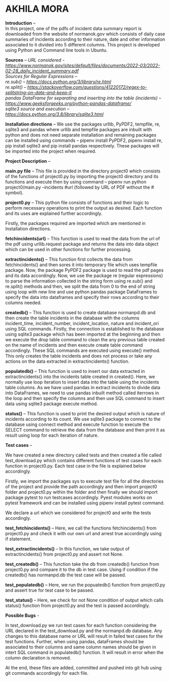 # AKHILA MORA

**Introduction** –  
In this project, one of the pdfs of incident data summary report is downloaded from the website of normanok.gov which consists of daily case summaries of incidents according to their nature, date and other information associated to it divided into 5 different columns. This project is developed using Python and Command line tools in Ubuntu.

**Sources** – 
*URL considered - https://www.normanok.gov/sites/default/files/documents/2022-03/2022-02-28_daily_incident_summary.pdf  
Sources for Regular Expressions –   
re.sub() – https://docs.python.org/3/library/re.html  
re.split() – https://stackoverflow.com/questions/41220172/regex-to-splitstring-on-date-and-keep-it  
pandas DataFrame for separating and inserting into the table (incidents) – https://www.geeksforgeeks.org/python-pandas-dataframe/  
sqlite3 source and execution – https://docs.python.org/3.8/library/sqlite3.html*  

**Installation directions** – We use the packages urllib, PyPDF2, tempfile, re, sqlite3 and pandas where urllib and tempfile packages are inbuilt with python and does not need separate installation and remaining packages can be installed using commands – pipenv install PyPDF2, pipenv install re, pip install sqlite3 and pip install pandas respectively. These packages will be imported into the project when required.

**Project Description** – 

**main.py file** – This file is provided in the directory project0 which consists of the functions of project0.py by importing the project0 directory and its functions and execute then by using command – pipenv run python project0/main.py –incidents #url (followed by URL of PDF without the # symbol).

**project0.py** – This python file consists of functions and their logic to perform necessary operations to print the output as desired. Each function and its uses are explained further accordingly.

Firstly, the packages required are imported which are mentioned in Installation directions.

**fetchincidents(url)** – This function is used to read the data from the url of the pdf using urllib.request package and returns the data into data object which can be used in other functions for further processing.

**extractincidents()** – This function first collects the data from fetchincidents() and then sores it into temporary file which uses tempfile package. Now, the package PyPDF2 package is used to read the pdf pages and its data accordingly. Now, we use the package re (regular expressions) to parse the information collected in the string form using re.sub() and re.split() methods and then, we split the data from 0 to the end of string using loop with new line and use python pandas package DataFrames to specify the data into dataframes and specify their rows according to their columns needed.

**createdb()** – This function is used to create database normanpd.db and then create the table incidents in the database with the columns incident_time, incident_number, incident_location, nature and incident_ori using SQL commands. Firstly, the connection is established to the database using sqlite3 package which has been imported at the beginning and then we execute the drop table command to clean the any previous table created on the name of incidents and then execute create table command accordingly. These SQL commands are executed using execute() method. This only creates the table incidents and does not process or take any actions on the data extracted in extractincidents() function.

**populatedb()** – This function is used to insert our data extracted in extractincidents() into the incidents table created in created(). Here, we normally use loop iteration to insert data into the table using the incidents table columns. As we have used pandas in extract incidents to divide data into DataFrames, we need to use pandas inbuilt method called iterrows in the loop and then specify the columns and then use SQL command to insert data using sqlite3 package execute method.

**status()** – This function is used to print the desired output which is nature of incidents according to its count. We use sqlite3 package to connect to the database using connect method and execute function to execute the SELECT command to retrieve the data from the database and then print it as result using loop for each iteration of nature.

**Test cases** – 

We have created a new directory called tests and then created a file called test_download.py which contains different functions of test cases for each function in project0.py. Each test case in the file is explained below accordingly.

Firstly, we import the packages sys to execute test file for all the directories of the project and provide the path accordingly and then import project0 folder and project0.py within the folder and then finally we should import package pytest to run testcases accordingly. Pyest modules works on pytest framework and can be installed using pipenv install pytest command.

We declare a url which we considered for project0 and write the tests accordingly.

**test_fetchincidents()** – Here, we call the functions fetchincidents() from project0.py and check it with our own url and arrest true accordingly using if statement.

**test_extractincidents()** – In this function, we take output of extractincidents() from project0.py and assert not None.

**test_createdb()** – This function take the db from createdb() function from project0.py and compare it to the db in test case. Using if condition if the createdb() has normanpd.db the test case will be passed.

**test_populatedb()** – Here, we run the popuatedb() function from project0.py and assert true for test case to be passed.

**test_status()** – Here, we check for not None condition of output which calls status() function from project0.py and the test is passed accordingly.

**Possible Bugs** - 

In test_download.py we run test cases for each function considering the URL declared in the test_download.py and the normanpd.db database. Any changes to this database name or URL will result in failed test cases for the test functions. Further, when using pandas, dataFrames should be associated to their columns and same column names should be given in intert SQL command in populatedb() function. It will result in error when the column declaration is removed.

At the end, these files are added, committed and pushed into git hub using git commands accordingly for each file.
